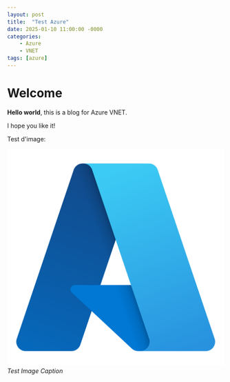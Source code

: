 ```yaml
---
layout: post
title:  "Test Azure"
date: 2025-01-10 11:00:00 -0000
categories:
    - Azure
    - VNET 
tags: [azure]
---
```


# Welcome

**Hello world**, this is a blog for Azure VNET.

I hope you like it!

Test d'image:

![test-description](/images/azure.png)
_Test Image Caption_
